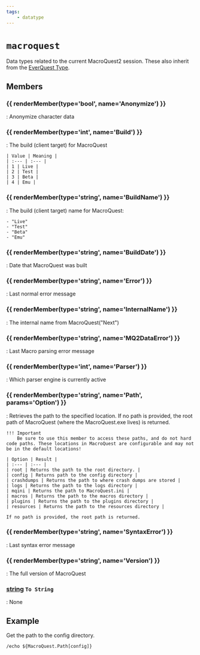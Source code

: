 ```yaml
---
tags:
    - datatype
---
```

# `macroquest`

Data types related to the current MacroQuest2 session.  These also inherit from the [EverQuest Type](datatype-everquest.md).

## Members

### {{ renderMember(type='bool', name='Anonymize') }}

:   Anonymize character data

### {{ renderMember(type='int', name='Build') }}

:   The build (client target) for MacroQuest

    | Value | Meaning |
    | :--- | :--- |
    | 1 | Live |
    | 2 | Test |
    | 3 | Beta |
    | 4 | Emu |

### {{ renderMember(type='string', name='BuildName') }}

:   The build (client target) name for MacroQuest:

    - "Live"
    - "Test"
    - "Beta"
    - "Emu"

### {{ renderMember(type='string', name='BuildDate') }}

:   Date that MacroQuest was built

### {{ renderMember(type='string', name='Error') }}

:   Last normal error message

### {{ renderMember(type='string', name='InternalName') }}

:   The internal name from MacroQuest("Next")

### {{ renderMember(type='string', name='MQ2DataError') }}

:   Last Macro parsing error message

### {{ renderMember(type='int', name='Parser') }}

:   Which parser engine is currently active

### {{ renderMember(type='string', name='Path', params='Option') }}

:   Retrieves the path to the specified location. If no path is provided, the root path
    of MacroQuest (where the MacroQuest.exe lives) is returned.

    !!! Important
        Be sure to use this member to access these paths, and do not hard code paths. These locations in MacroQuest are configurable and may not be in the default locations!

    | Option | Result |
    | :--- | :--- |
    | root | Returns the path to the root directory. |
    | config | Returns path to the config directory |
    | crashdumps | Returns the path to where crash dumps are stored |
    | logs | Returns the path to the logs directory |
    | mqini | Returns the path to MacroQuest.ini |
    | macros | Returns the path to the macros directory |
    | plugins | Returns the path to the plugins directory |
    | resources | Returns the path to the resources directory |

    If no path is provided, the root path is returned.

### {{ renderMember(type='string', name='SyntaxError') }}

:   Last syntax error message

### {{ renderMember(type='string', name='Version') }}

:   The full version of MacroQuest

### [string][string] `To String`

:   None


## Example

Get the path to the config directory.

```
/echo ${MacroQuest.Path[config]}
```

[bool]: datatype-bool.md
[int]: datatype-int.md
[string]: datatype-string.md
